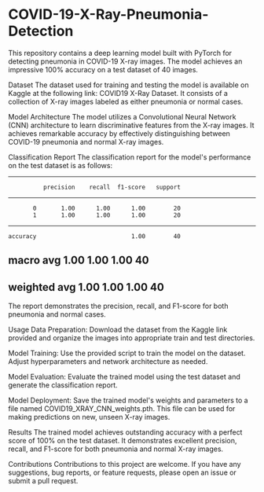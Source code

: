 # COVID-19-X-Ray-Pneumonia-Detection



This repository contains a deep learning model built with PyTorch for detecting pneumonia in COVID-19 X-ray images. The model achieves an impressive 100% accuracy on a test dataset of 40 images.

Dataset
The dataset used for training and testing the model is available on Kaggle at the following link: COVID19 X-Ray Dataset. It consists of a collection of X-ray images labeled as either pneumonia or normal cases.

Model Architecture
The model utilizes a Convolutional Neural Network (CNN) architecture to learn discriminative features from the X-ray images. It achieves remarkable accuracy by effectively distinguishing between COVID-19 pneumonia and normal X-ray images.

Classification Report
The classification report for the model's performance on the test dataset is as follows:

----------------------------------------------------
              precision    recall  f1-score   support
----------------------------------------------------
           0       1.00      1.00      1.00        20
           1       1.00      1.00      1.00        20
----------------------------------------------------
    accuracy                           1.00        40    
   macro avg       1.00      1.00      1.00        40
----------------------------------------------------
weighted avg       1.00      1.00      1.00        40
----------------------------------------------------




The report demonstrates the precision, recall, and F1-score for both pneumonia and normal cases.

Usage
Data Preparation: Download the dataset from the Kaggle link provided and organize the images into appropriate train and test directories.

Model Training: Use the provided script to train the model on the dataset. Adjust hyperparameters and network architecture as needed.

Model Evaluation: Evaluate the trained model using the test dataset and generate the classification report.

Model Deployment: Save the trained model's weights and parameters to a file named COVID19_XRAY_CNN_weights.pth. This file can be used for making predictions on new, unseen X-ray images.

Results
The trained model achieves outstanding accuracy with a perfect score of 100% on the test dataset. It demonstrates excellent precision, recall, and F1-score for both pneumonia and normal X-ray images.

Contributions
Contributions to this project are welcome. If you have any suggestions, bug reports, or feature requests, please open an issue or submit a pull request.
